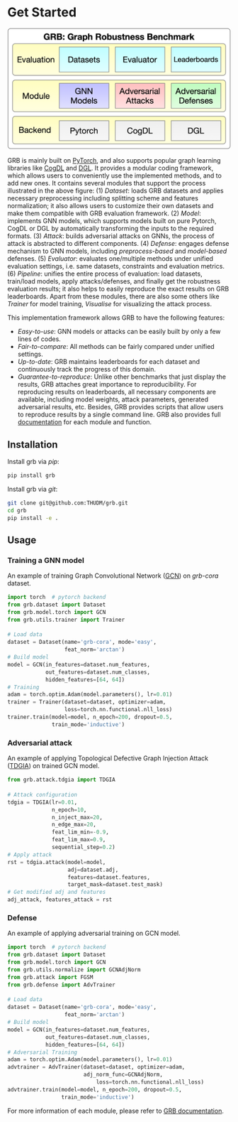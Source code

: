 # Get Started

<div align=center><img width="700" src=https://github.com/THUDM/grb/raw/master/docs/source/_static/grb_framework.png/></div>

GRB is mainly built on [PyTorch](https://pytorch.org/), and also supports popular graph learning libraries like [CogDL](https://github.com/THUDM/cogdl) and [DGL](https://github.com/dmlc/dgl). It provides a modular coding framework, which allows users to conveniently use the implemented methods, and to add new ones. It contains several modules that support the process illustrated in the above figure: (1) *Dataset*: loads GRB datasets and applies necessary preprocessing including splitting scheme and features normalization; it also allows users to customize their own datasets and make them compatible with GRB evaluation framework. (2) *Model*: implements GNN models, which supports models built on pure Pytorch, CogDL or DGL by automatically transforming the inputs to the required formats. (3) *Attack*: builds adversarial attacks on GNNs, the process of attack is abstracted to different components. (4) *Defense*: engages defense mechanism to GNN models, including *preprocess-based* and *model-based* defenses. (5) *Evaluator*: evaluates one/multiple methods under unified evaluation settings, i.e. same datasets, constraints and evaluation metrics. (6) *Pipeline*: unifies the entire process of evaluation: load datasets, train/load models, apply attacks/defenses, and finally get the robustness evaluation results; it also helps to easily reproduce the exact results on GRB leaderboards. Apart from these modules, there are also some others like *Trainer* for model training, *Visualise* for visualizing the attack process. 

This implementation framework allows GRB to have the following features: 

* *Easy-to-use*: GNN models or attacks can be easily built by only a few lines of codes. 
* *Fair-to-compare*: All methods can be fairly compared under unified settings. 
* *Up-to-date*: GRB maintains leaderboards for each dataset and continuously track the progress of this domain. 
* *Guarantee-to-reproduce*: Unlike other benchmarks that just display the results, GRB attaches great importance to reproducibility. For reproducing results on leaderboards, all necessary components are available, including model weights, attack parameters, generated adversarial results, etc. Besides, GRB provides scripts that allow users to reproduce results by a single command line. GRB also provides full [documentation](https://grb.readthedocs.io/en/latest/) for each module and function.

## Installation

Install grb via _pip_:

```bash
pip install grb
```

Install grb via _git_:

```bash
git clone git@github.com:THUDM/grb.git
cd grb
pip install -e .
```

## Usage

### Training a GNN model

An example of training Graph Convolutional Network ([GCN](https://arxiv.org/abs/1609.02907)) on _grb-cora_ dataset.

```python
import torch  # pytorch backend
from grb.dataset import Dataset
from grb.model.torch import GCN
from grb.utils.trainer import Trainer

# Load data
dataset = Dataset(name='grb-cora', mode='easy',
                  feat_norm='arctan')
# Build model
model = GCN(in_features=dataset.num_features,
            out_features=dataset.num_classes,
            hidden_features=[64, 64])
# Training
adam = torch.optim.Adam(model.parameters(), lr=0.01)
trainer = Trainer(dataset=dataset, optimizer=adam,
                  loss=torch.nn.functional.nll_loss)
trainer.train(model=model, n_epoch=200, dropout=0.5,
              train_mode='inductive')
```

### Adversarial attack

An example of applying Topological Defective Graph Injection Attack ([TDGIA](https://github.com/THUDM/tdgia)) on trained GCN model.

```python
from grb.attack.tdgia import TDGIA

# Attack configuration
tdgia = TDGIA(lr=0.01,
              n_epoch=10,
              n_inject_max=20,
              n_edge_max=20,
              feat_lim_min=-0.9,
              feat_lim_max=0.9,
              sequential_step=0.2)
# Apply attack
rst = tdgia.attack(model=model,
                   adj=dataset.adj,
                   features=dataset.features,
                   target_mask=dataset.test_mask)
# Get modified adj and features
adj_attack, features_attack = rst
```

### Defense

An example of applying adversarial training on GCN model.

```python
import torch  # pytorch backend
from grb.dataset import Dataset
from grb.model.torch import GCN
from grb.utils.normalize import GCNAdjNorm
from grb.attack import FGSM
from grb.defense import AdvTrainer

# Load data
dataset = Dataset(name='grb-cora', mode='easy',
                  feat_norm='arctan')
# Build model
model = GCN(in_features=dataset.num_features,
            out_features=dataset.num_classes,
            hidden_features=[64, 64])
# Adversarial Training
adam = torch.optim.Adam(model.parameters(), lr=0.01)
advtrainer = AdvTrainer(dataset=dataset, optimizer=adam,
                        adj_norm_func=GCNAdjNorm,
                  			loss=torch.nn.functional.nll_loss)
advtrainer.train(model=model, n_epoch=200, dropout=0.5,
              	 train_mode='inductive')
```

For more information of each module, please refer to [GRB documentation](https://grb.readthedocs.io/en/latest/).
